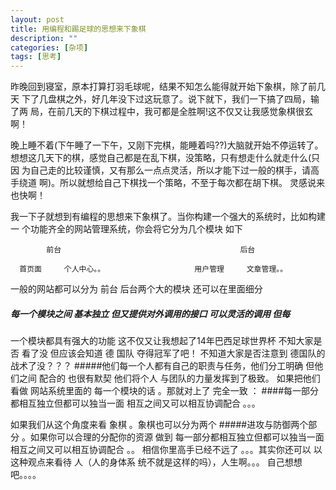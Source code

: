 ```yaml
---
layout: post
title: 用编程和踢足球的思想来下象棋  
description: ""
categories: [杂项]
tags: [思考]
---
```



昨晚回到寝室，原本打算打羽毛球呢，结果不知怎么能得就开始下象棋，除了前几天
下了几盘棋之外，好几年没下过这玩意了。说下就下，我们一下搞了四局，输了两
局，在前几天的下棋过程中，我可都是全胜啊!这不仅又让我感觉象棋很玄啊！

晚上睡不着(下午睡了一下午，又刚下完棋，能睡着吗??)大脑就开始不停运转了。
想想这几天下的棋，感觉自己都是在乱下棋，没策略，只有想走什么就走什么(只因
为自己走的比较谨慎，又有那么一点点灵活，所以才能下过一般的棋手，请高手绕道
啊)。所以就想给自己下棋找一个策略，不至于每次都在胡下棋。
灵感说来也快啊！

我一下子就想到有编程的思想来下象棋了。当你构建一个强大的系统时，比如构建一
个功能齐全的网站管理系统，你会将它分为几个模块 如下

            前台                                        后台

      首页面     个人中心。。                    用户管理     文章管理。。

一般的网站都可以分为 前台 后台两个大的模块 还可以在里面细分
##### 每一个模块之间 基本独立 但又提供对外调用的接口 可以灵活的调用 但每
一个模块都具有强大的功能
这不仅又让我想起了14年巴西足球世界杯 不知大家是否 看了没 但应该会知道 德
国队 夺得冠军了吧！ 不知道大家是否注意到 德国队的战术了没？？？
#####他们每一个人都有自己的职责与任务，他们分工明确 但他们之间 配合的 也很有默契  他们将个人 与团队的力量发挥到了极致。
 如果把他们看做 网站系统里面的 每一个模块的话 。那就对上了 完全一致 ：
####每一部分都相互独立但都可以独当一面 相互之间又可以相互协调配合 。。。

如果我们从这个角度来看 象棋 。象棋也可以分为两个 
#####进攻与防御两个部分 。如果你可以合理的分配你的资源 做到  每一部分都相互独立但都可以独当一面 相互之间又可以相互协调配合 。。 
相信你里高手已经不远了 。。。其实你还可以 以这种观点来看待 人（人的身体系
统不就是这样的吗），人生啊。。。 自己想想吧。。。。
